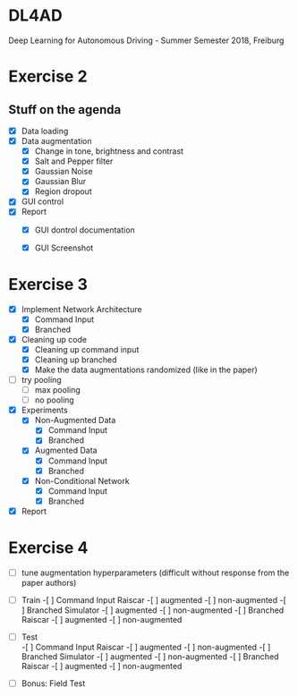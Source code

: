 # DL4AD
Deep Learning for Autonomous Driving - Summer Semester 2018, Freiburg

# Exercise 2
## Stuff on the agenda

- [X] Data loading
- [X] Data augmentation
    - [X] Change in tone, brightness and contrast
    - [X] Salt and Pepper filter
    - [X] Gaussian Noise
    - [X] Gaussian Blur
    - [X] Region dropout
- [X] GUI control
- [X] Report
    - [X] GUI dontrol documentation
    - [X] GUI Screenshot



# Exercise 3
- [X] Implement Network Architecture
    - [X] Command Input
    - [X] Branched
    
- [X] Cleaning up code
    - [X] Cleaning up command input
    - [X] Cleaning up branched
    - [X] Make the data augmentations randomized (like in the paper)
    
- [ ] try pooling
    - [ ] max pooling
    - [ ] no pooling
    
- [X] Experiments
    - [X] Non-Augmented Data
        - [X] Command Input
        - [X] Branched
    - [X] Augmented Data
        - [X] Command Input
        - [X] Branched
    - [X] Non-Conditional Network
        - [X] Command Input
        - [X] Branched

- [X] Report

# Exercise 4

- [ ] tune augmentation hyperparameters (difficult without response from the paper authors)
- [ ] Train
        -[ ] Command Input Raiscar
            -[ ] augmented
            -[ ] non-augmented
        -[ ] Branched Simulator
            -[ ] augmented
            -[ ] non-augmented
        -[ ] Branched Raiscar
            -[ ] augmented
            -[ ] non-augmented
            
- [ ] Test           
        -[ ] Command Input Raiscar
            -[ ] augmented
            -[ ] non-augmented
        -[ ] Branched Simulator
            -[ ] augmented
            -[ ] non-augmented
        -[ ] Branched Raiscar
            -[ ] augmented
            -[ ] non-augmented

- [ ] Bonus: Field Test



